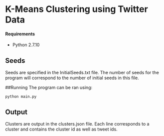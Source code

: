 # K-Means Clustering using Twitter Data

#### Requirements
* Python 2.7.10

## Seeds
Seeds are specified in the InitialSeeds.txt file. The number of seeds for the program will correspond to the number of initial seeds in this file.

##Running
The program can be ran using:
```
python main.py
```

## Output
Clusters are output in the clusters.json file.
Each line corresponds to a cluster and contains the cluster id as well as tweet ids.